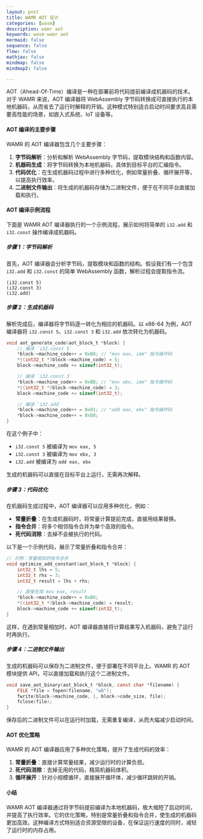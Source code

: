 ```yaml
---
layout: post
title: WAMR AOT 设计
categories: [wasm]
description: wamr aot
keywords: wasm wamr aot
mermaid: false
sequence: false
flow: false
mathjax: false
mindmap: false
mindmap2: false

---
```


AOT（Ahead-Of-Time）编译是一种在部署前将代码提前编译成机器码的技术。对于 WAMR 来说，AOT 编译器将 WebAssembly 字节码转换成可直接执行的本地机器码，从而省去了运行时解释的开销。这种模式特别适合启动时间要求高且需要高性能的场景，如嵌入式系统、IoT 设备等。

#### AOT 编译的主要步骤

WAMR 的 AOT 编译器包含几个主要步骤：

1. **字节码解析**：分析和解析 WebAssembly 字节码，提取模块结构和函数内容。
2. **机器码生成**：将字节码转换为本地机器码，具体到目标平台的汇编指令。
3. **代码优化**：在生成机器码过程中进行多种优化，例如常量折叠、循环展开等，以提高执行效率。
4. **二进制文件输出**：将生成的机器码存储为二进制文件，便于在不同平台直接加载和执行。

#### AOT 编译示例流程

下面是 WAMR AOT 编译器执行的一个示例流程，展示如何将简单的 `i32.add` 和 `i32.const` 操作编译成机器码。

##### 步骤 1：字节码解析

首先，AOT 编译器会分析字节码，提取模块和函数的结构。假设我们有一个包含 `i32.add` 和 `i32.const` 的简单 WebAssembly 函数，解析过程会提取指令流。

```wasm
(i32.const 5)
(i32.const 3)
(i32.add)
```

##### 步骤 2：生成机器码

解析完成后，编译器将字节码逐一转化为相应的机器码。以 x86-64 为例，AOT 编译器将 `i32.const 5`、`i32.const 3` 和 `i32.add` 依次转化为机器码。

```c
void aot_generate_code(aot_block_t *block) {
    // 编译 `i32.const 5`
    *block->machine_code++ = 0xB8; // "mov eax, imm" 指令操作码
    *((int32_t *)block->machine_code) = 5;
    block->machine_code += sizeof(int32_t);

    // 编译 `i32.const 3`
    *block->machine_code++ = 0xBB; // "mov ebx, imm" 指令操作码
    *((int32_t *)block->machine_code) = 3;
    block->machine_code += sizeof(int32_t);

    // 编译 `i32.add`
    *block->machine_code++ = 0x01; // "add eax, ebx" 指令操作码
    *block->machine_code++ = 0xD8;
}
```

在这个例子中：

- `i32.const 5` 被编译为 `mov eax, 5`
- `i32.const 3` 被编译为 `mov ebx, 3`
- `i32.add` 被编译为 `add eax, ebx`

生成的机器码可以直接在目标平台上运行，无需再次解释。

##### 步骤 3：代码优化

在机器码生成过程中，AOT 编译器可以应用多种优化，例如：

- **常量折叠**：在生成机器码时，将常量计算提前完成，直接用结果替换。
- **指令合并**：将多个相邻指令合并为单个高效的指令。
- **死代码消除**：去掉不会被执行的代码。

以下是一个示例代码，展示了常量折叠和指令合并：

```c
// 示例：常量相加的指令合并
void optimize_add_constant(aot_block_t *block) {
    int32_t lhs = 5;
    int32_t rhs = 3;
    int32_t result = lhs + rhs;

    // 直接生成 mov eax, result
    *block->machine_code++ = 0xB8;
    *((int32_t *)block->machine_code) = result;
    block->machine_code += sizeof(int32_t);
}
```

这样，在遇到常量相加时，AOT 编译器直接将计算结果写入机器码，避免了运行时再执行。

##### 步骤 4：二进制文件输出

生成的机器码可以保存为二进制文件，便于部署在不同平台上。WAMR 的 AOT 模块提供 API，可以直接加载和执行这个二进制文件。

```c
void save_aot_binary(aot_block_t *block, const char *filename) {
    FILE *file = fopen(filename, "wb");
    fwrite(block->machine_code, 1, block->code_size, file);
    fclose(file);
}
```

保存后的二进制文件可以在运行时加载，无需重复编译，从而大幅减少启动时间。

#### AOT 优化策略

WAMR 的 AOT 编译器应用了多种优化策略，提升了生成代码的效率：

1. **常量折叠**：直接计算常量结果，减少运行时的计算负担。
2. **死代码消除**：去掉无用的代码，精简机器码体积。
3. **循环展开**：针对小规模循环，直接展开循环体，减少循环跳转的开销。

#### 小结

WAMR AOT 编译器通过将字节码提前编译为本地机器码，极大缩短了启动时间，并提高了执行效率。它的优化策略，特别是常量折叠和指令合并，使生成的机器码更加高效。这种编译方式特别适合资源受限的设备，在保证运行速度的同时，减轻了运行时的内存占用。